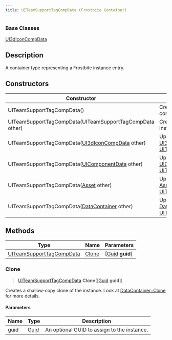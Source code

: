 ```yaml
---
title: UITeamSupportTagCompData (Frostbite Container)
---
```

### Base Classes

[UI3dIconCompData](UI3dIconCompData)

## Description

A container type representing a Frostbite instance entry.

## Constructors

| Constructor                                                                         | Description                                                                                                                             |
| ----------------------------------------------------------------------------------- | --------------------------------------------------------------------------------------------------------------------------------------- |
| UITeamSupportTagCompData()                                                          | Create a new instance of this container type.                                                                                           |
| UITeamSupportTagCompData(UITeamSupportTagCompData other)                            | Create a reference copy of an instance of the same type.                                                                                |
| UITeamSupportTagCompData([UI3dIconCompData](UI3dIconCompData) other)                | Upcast an instance of type [UI3dIconCompData](UI3dIconCompData) to [UITeamSupportTagCompData](UITeamSupportTagCompData).                |
| UITeamSupportTagCompData([UIComponentData](UIComponentData) other)                  | Upcast an instance of type [UIComponentData](UIComponentData) to [UITeamSupportTagCompData](UITeamSupportTagCompData).                  |
| UITeamSupportTagCompData([Asset](Asset) other)                                      | Upcast an instance of type [Asset](Asset) to [UITeamSupportTagCompData](UITeamSupportTagCompData).                                      |
| UITeamSupportTagCompData([DataContainer](/vext/ref/cls/shr/datacontainer) other) | Upcast an instance of type [DataContainer](/vext/ref/cls/shr/datacontainer) to [UITeamSupportTagCompData](UITeamSupportTagCompData). |

## Methods

| Type                                                 | Name            | Parameters                                     |
| ---------------------------------------------------- | --------------- | ---------------------------------------------- |
| [UITeamSupportTagCompData](UITeamSupportTagCompData) | [Clone](#clone) | \[[Guid](/vext/ref/cls/shr/guid) **guid**\] |

### Clone

> [UITeamSupportTagCompData](UITeamSupportTagCompData) **Clone**(\[[Guid](/vext/ref/cls/shr/guid) **guid**\])

Creates a shallow-copy clone of the instance. Look at [DataContainer::Clone](/vext/ref/cls/shr/datacontainer#clone) for more details.

#### Parameters

| Name | Type         | Description                                 |
| ---- | ------------ | ------------------------------------------- |
| guid | [Guid](Guid) | An optional GUID to assign to the instance. |

